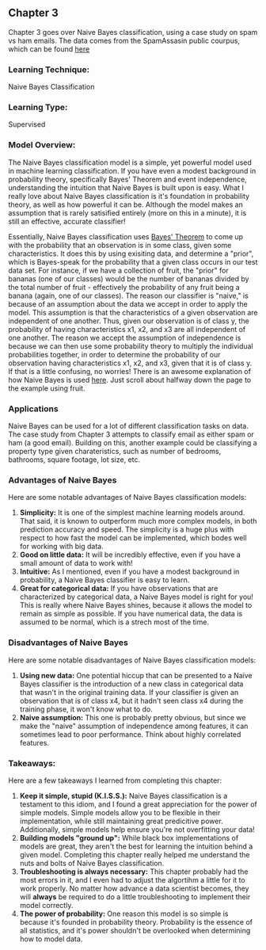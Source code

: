 ## Chapter 3
Chapter 3 goes over Naive Bayes classification, using a case study on spam vs ham 
emails. The data comes from the SpamAssasin public courpus, which can be found [here](http://spamassassin.apache.org/downloads.cgi?update=201504291720)

### Learning Technique:
Naive Bayes Classification

### Learning Type:
Supervised

### Model Overview:
The Naive Bayes classification model is a simple, yet powerful model used in machine learning 
classification. If you have even a modest background in probability theory, specifically
Bayes' Theorem and event independence, understanding the intuition that Naive Bayes is built upon
is easy. What I really love about Naive Bayes classification is it's foundation in probability
theory, as well as how powerful it can be. Although the model makes an assumption that is rarely
satisified entirely (more on this in a minute), it is still an effective, accurate classifier! 

Essentially, Naive Bayes classification uses [Bayes' Theorem](https://en.wikipedia.org/wiki/Bayes'_theorem) to come up 
with the probability that an observation is in some class, given some characteristics. It does this
by using exisiting data, and determine a "prior", which is Bayes-speak for the probability that a given
class occurs in our test data set. For instance, if we have a collection of fruit, the "prior" for 
bananas (one of our classes) would be the number of bananas divided by the total number of fruit - 
effectively the probability of any fruit being a banana (again, one of our classes). The reason
our classifier is "naive," is because of an assumption about the data we accept in order to apply the 
model. This assumption is that the characteristics of a given observation are independent of one another. 
Thus, given our observation is of class y, the probability of having characteristics x1, x2, and x3 are all 
independent of one another. The reason we accept the assumption of independence is because we can then 
use some probability theory to multiply the individual probabilities together, in order to determine 
the probability of our observation having characteristics x1, x2, and x3, given that it is of class y. If that
is a little confusing, no worries! There is an awesome explanation of how Naive Bayes is used [here](http://stackoverflow.com/questions/10059594/a-simple-explanation-of-naive-bayes-classification).
Just scroll about halfway down the page to the example using fruit. 

### Applications
Naive Bayes can be used for a lot of different classification tasks on data. The case study from Chapter 3
attempts to classify email as either spam or ham (a good email). Building on this, another example could be
classifying a property type given charateristics, such as number of bedrooms, bathrooms, square footage, lot
size, etc. 


### Advantages of Naive Bayes
Here are some notable advantages of Naive Bayes classification models:

1. **Simplicity:** It is one of the simplest machine learning models around. That said,
it is known to outperform much more complex models, in both prediction accuracy and speed. The simplicity
is a huge plus with respect to how fast the model can be implemented, which bodes well for working 
with big data. 
2. **Good on little data:** It will be incredibly effective, even if you have a small amount of
data to work with!
3. **Intuitive:** As I mentioned, even if you have a modest background in probability, a Naive Bayes
classifier is easy to learn. 
4. **Great for categorical data:** If you have observations that are characterized by categorical data, 
a Naive Bayes model is right for you! This is really where Naive Bayes shines, because it allows the model 
to remain as simple as possible. If you have numerical data, the data is assumed to be normal, which is a strech
most of the time. 

### Disadvantages of Naive Bayes
Here are some notable disadvantages of Naive Bayes classification models:

1. **Using new data:** One potential hiccup that can be presented to a Naive Bayes classifier is the introduction
of a new class in categorical data that wasn't in the original training data. If your classifier is given an observation
that is of class x4, but it hadn't seen class x4 during the training phase, it won't know what to do. 
2. **Naive assumption:** This one is probably pretty obvious, but since we make the "naive" assumption of independence
among features, it can sometimes lead to poor performance. Think about highly correlated features. 

### Takeaways:
Here are a few takeaways I learned from completing this chapter:

1. **Keep it simple, stupid (K.I.S.S.):** Naive Bayes classification is a testament to this idiom, and I found 
a great appreciation for the power of simple models. Simple models allow you to be flexible in their implementation,
while still maintaining great predicitive power. Additionally, simple models help ensure you're not overfitting
your data!
2. **Building models "ground up":** While black box implementations of models are great, they aren't the best
for learning the intuition behind a given model. Completing this chapter really helped me understand the
nuts and bolts of Naive Bayes classification.
3. **Troubleshooting is always necessary:** This chapter probably had the most errors in it, and I even had to 
adjust the algortihm a little for it to work properly. No matter how advance a data scientist becomes, they 
will **always** be required to do a little troubleshooting to implement their model correctly. 
4. **The power of probability:** One reason this model is so simple is because it's founded in probability theory. 
Probability is the essence of all statistics, and it's power shouldn't be overlooked when determining how to model
data. 


